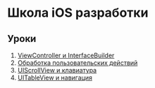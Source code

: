 # Школа iOS разработки

## Уроки

1. [ViewController и InterfaceBuilder](lesson-1.md)
2. [Обработка пользовательских действий](lesson-2.md)
3. [UIScrollView и клавиатура](lesson-3.md)
4. [UITableView и навигация](lesson-4.md)
